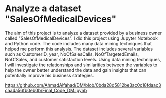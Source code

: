 # Analyze a dataset "SalesOfMedicalDevices"

The aim of this project is to analyze a dataset provided by a business owner called "SalesOfMedicalDevices".
I did this project using Jupyter Notebook and Python code. The code includes many data mining techniques that helped me perform this analysis. The dataset includes several variables such as CustomerID, year, NoOfSalesCalls, NoOfTargetedEmails, NoOfSales, and customer satisfaction levels. Using data mining techniques, I will investigate the relationships and similarities between the variables to help the owner better understand the data and gain insights that can potentially improve his business strategies.
 
https://github.com/AhmadAlfahad/DM/blob/0bda28d5812be3ac0c18fdaac3caa4a56fb0eb0b/Final_Code_DM.ipynb
